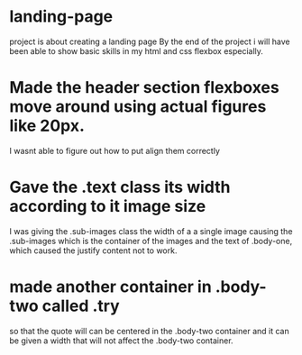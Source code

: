 # landing-page

project is about creating a landing page
By the end of the project i will have been able to show basic skills in my html and css flexbox especially.

# Made the header section flexboxes move around using actual figures like 20px.

I wasnt able to figure out how to put align them correctly

# Gave the .text class its width according to it image size

I was giving the .sub-images class the width of a a single image causing the .sub-images which is the container of the images and the text of  .body-one, which caused the justify content not to work.

# made another container in .body-two called .try

so that the quote will can be centered in the .body-two container and it can be given a width that will not affect the .body-two container.
